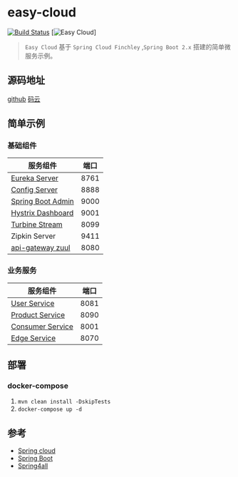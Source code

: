 # easy-cloud

[![Build Status](https://www.travis-ci.org/liushaojun/easy-cloud.svg?branch=master)](https://www.travis-ci.org/liushaojun/easy-cloud.svg?branch=master)
[![Easy Cloud](https://img.shields.io/badge/Easy%20Cloud-v1.0-blue.svg)]

> `Easy Cloud` 基于 `Spring Cloud Finchley` ,`Spring Boot 2.x` 搭建的简单微服务示例。



## 源码地址
[github](http://github.com/liushaojun/easy-cloud)
[码云](http://gitee.com/liushaojun/easy-cloud)

## 简单示例
### 基础组件
|   服务组件                              |       端口          |
|  ------------                         | :---------------:    |
| [Eureka Server](./ec-discovery/ec-eureka-server)         | 8761                |
| [Config Server](./ec-config)                         | 8888                |
| [Spring Boot Admin](./ec-admin)                      | 9000                |
| [Hystrix Dashboard](ec-dashboard)                      | 9001                |
| [Turbine Stream](ec-turbine-stream)                        | 8099                |
| Zipkin Server                          | 9411                |
| [api-gateway zuul](ec-api-gateway/ec-zuul)                       | 8080                |

### 业务服务

|   服务组件              |       端口          |
| ------------          |   :---------------:  |
| [User Service](service/ec-user-service)          | 8081                |
| [Product Service](service/ec-product-service)       | 8090                |
| [Consumer Service](service/ec-consumer)      | 8001                |
| [Edge Service](service/ec-edge-service)          | 8070                |

## 部署
### docker-compose
1. `mvn clean install -DskipTests`
2. `docker-compose up -d`

## 参考
- [Spring cloud](http://cloud.spring.io/spring-cloud-static/Finchley.RELEASE/single/spring-cloud.html)
- [Spring Boot](https://docs.spring.io/spring-boot/docs/2.0.1.RELEASE/reference/htmlsingle/)
- [Spring4all](http://www.spring4all.com/)
